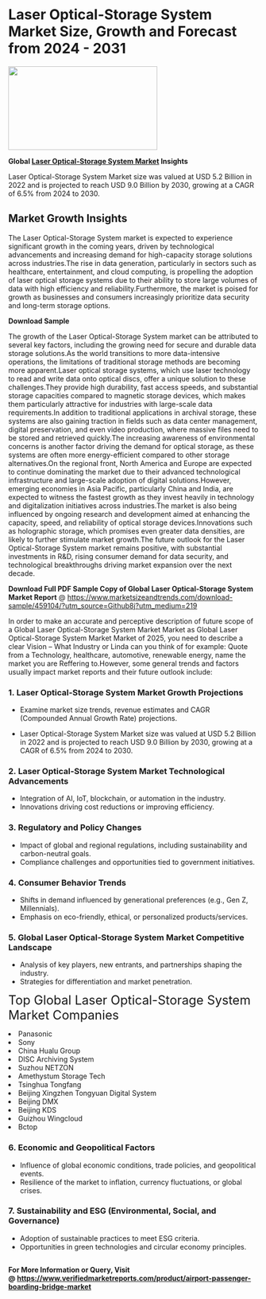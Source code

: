 <H1>Laser Optical-Storage System Market Size, Growth and Forecast from 2024 - 2031</H1><img class="aligncenter size-medium wp-image-584254" src="https://thirdeyenews.in/wp-content/uploads/2024/09/Global-Market-Research-300x168.jpeg" alt="" width="300" height="168" /><p><strong>Global&nbsp;<a href="https://www.marketsizeandtrends.com/download-sample/459104/?utm_source=Github8j?utm_medium=219">Laser Optical-Storage System Market</a> Insights</strong></p><p>Laser Optical-Storage System Market size was valued at USD 5.2 Billion in 2022 and is projected to reach USD 9.0 Billion by 2030, growing at a CAGR of 6.5% from 2024 to 2030.</p><p><h2>Market Growth Insights</h2> <p>The Laser Optical-Storage System market is expected to experience significant growth in the coming years, driven by technological advancements and increasing demand for high-capacity storage solutions across industries.The rise in data generation, particularly in sectors such as healthcare, entertainment, and cloud computing, is propelling the adoption of laser optical storage systems due to their ability to store large volumes of data with high efficiency and reliability.Furthermore, the market is poised for growth as businesses and consumers increasingly prioritize data security and long-term storage options.</p> <p><strong>Download Sample</strong></p> <p>The growth of the Laser Optical-Storage System market can be attributed to several key factors, including the growing need for secure and durable data storage solutions.As the world transitions to more data-intensive operations, the limitations of traditional storage methods are becoming more apparent.Laser optical storage systems, which use laser technology to read and write data onto optical discs, offer a unique solution to these challenges.They provide high durability, fast access speeds, and substantial storage capacities compared to magnetic storage devices, which makes them particularly attractive for industries with large-scale data requirements.In addition to traditional applications in archival storage, these systems are also gaining traction in fields such as data center management, digital preservation, and even video production, where massive files need to be stored and retrieved quickly.The increasing awareness of environmental concerns is another factor driving the demand for optical storage, as these systems are often more energy-efficient compared to other storage alternatives.On the regional front, North America and Europe are expected to continue dominating the market due to their advanced technological infrastructure and large-scale adoption of digital solutions.However, emerging economies in Asia Pacific, particularly China and India, are expected to witness the fastest growth as they invest heavily in technology and digitalization initiatives across industries.The market is also being influenced by ongoing research and development aimed at enhancing the capacity, speed, and reliability of optical storage devices.Innovations such as holographic storage, which promises even greater data densities, are likely to further stimulate market growth.The future outlook for the Laser Optical-Storage System market remains positive, with substantial investments in R&D, rising consumer demand for data security, and technological breakthroughs driving market expansion over the next decade.<p><span class=""><strong>Download Full PDF Sample Copy of Global Laser Optical-Storage System Market Report</strong> @ <a href="https://www.marketsizeandtrends.com/download-sample/459104/?utm_source=Github8j?utm_medium=219" target="_blank">https://www.marketsizeandtrends.com/download-sample/459104/?utm_source=Github8j?utm_medium=219</a></span></p><p>In order to make an accurate and perceptive description of future scope of a Global&nbsp;Laser Optical-Storage System Market Market as Global&nbsp;Laser Optical-Storage System Market Market of 2025, you need to describe a clear Vision &ndash; What Industry or Linda can you think of for example: Quote from a Technology, healthcare, automotive, renewable energy, name the market you are Reffering to.However, some general trends and factors usually impact market reports and their future outlook include:</p><h3>1.&nbsp;<strong>Laser Optical-Storage System Market Growth Projections</strong></h3><ul><li>Examine market size trends, revenue estimates and CAGR (Compounded Annual Growth Rate) projections.</li><li><p>Laser Optical-Storage System Market size was valued at USD 5.2 Billion in 2022 and is projected to reach USD 9.0 Billion by 2030, growing at a CAGR of 6.5% from 2024 to 2030.</p></li></ul><h3>2.&nbsp;<strong>Laser Optical-Storage System Market Technological Advancements</strong></h3><ul><li>Integration of AI, IoT, blockchain, or automation in the industry.</li><li>Innovations driving cost reductions or improving efficiency.</li></ul><h3>3.&nbsp;<strong>Regulatory and Policy Changes</strong></h3><ul><li>Impact of global and regional regulations, including sustainability and carbon-neutral goals.</li><li>Compliance challenges and opportunities tied to government initiatives.</li></ul><h3>4.&nbsp;<strong>Consumer Behavior Trends</strong></h3><ul><li>Shifts in demand influenced by generational preferences (e.g., Gen Z, Millennials).</li><li>Emphasis on eco-friendly, ethical, or personalized products/services.</li></ul><h3>5.&nbsp;<strong>Global Laser Optical-Storage System Market Competitive Landscape</strong></h3><ul><li>Analysis of key players, new entrants, and partnerships shaping the industry.</li><li>Strategies for differentiation and market penetration.</li></ul><p data-pm-slice="1 1 []"><span style="color: inherit; font-family: inherit; font-size: 25px;">Top Global Laser Optical-Storage System Market Companies</span></p><div class="" data-test-id=""><p><li>Panasonic</li><li> Sony</li><li> China Hualu Group</li><li> DISC Archiving System</li><li> Suzhou NETZON</li><li> Amethystum Storage Tech</li><li> Tsinghua Tongfang</li><li> Beijing Xingzhen Tongyuan Digital System</li><li> Beijing DMX</li><li> Beijing KDS</li><li> Guizhou Wingcloud</li><li> Bctop</li></p></div><h3>6.&nbsp;<strong>Economic and Geopolitical Factors</strong></h3><ul><li>Influence of global economic conditions, trade policies, and geopolitical events.</li><li>Resilience of the market to inflation, currency fluctuations, or global crises.</li></ul><h3>7.&nbsp;<strong>Sustainability and ESG (Environmental, Social, and Governance)</strong></h3><ul><li>Adoption of sustainable practices to meet ESG criteria.</li><li>Opportunities in green technologies and circular economy principles.</li></ul><h2><strong style="font-size: 14px;">For More Information or Query, Visit @&nbsp;</strong><a style="background-color: #ffffff; font-size: 14px;" href="https://www.marketsizeandtrends.com/report/laser-optical-storage-system-market/" target="_blank">https://www.verifiedmarketreports.com/product/airport-passenger-boarding-bridge-market</a></h2>